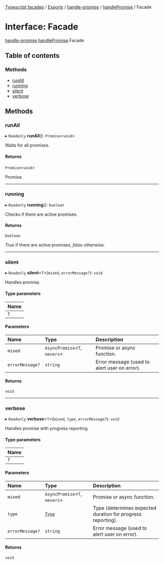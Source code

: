 [Typescript facades](../index.md) / [Exports](../modules.md) / [handle-promise](../modules/handle_promise.md) / [handlePromise](../modules/handle_promise.handlePromise.md) / Facade

# Interface: Facade

[handle-promise](../modules/handle_promise.md).[handlePromise](../modules/handle_promise.handlePromise.md).Facade

## Table of contents

### Methods

- [runAll](handle_promise.handlePromise.Facade.md#runall)
- [running](handle_promise.handlePromise.Facade.md#running)
- [silent](handle_promise.handlePromise.Facade.md#silent)
- [verbose](handle_promise.handlePromise.Facade.md#verbose)

## Methods

### runAll

▸ `Readonly` **runAll**(): `Promise`<`void`\>

Waits for all promises.

#### Returns

`Promise`<`void`\>

Promise.

___

### running

▸ `Readonly` **running**(): `boolean`

Checks if there are active promises.

#### Returns

`boolean`

_True_ if there are active promises, _false_ otherwise.

___

### silent

▸ `Readonly` **silent**<`T`\>(`mixed`, `errorMessage?`): `void`

Handles promise.

#### Type parameters

| Name |
| :------ |
| `T` |

#### Parameters

| Name | Type | Description |
| :------ | :------ | :------ |
| `mixed` | `AsyncPromise`<`T`, `nevers`\> | Promise or async function. |
| `errorMessage?` | `string` | Error message (used to alert user on error). |

#### Returns

`void`

___

### verbose

▸ `Readonly` **verbose**<`T`\>(`mixed`, `type`, `errorMessage?`): `void`

Handles promise with progress reporting.

#### Type parameters

| Name |
| :------ |
| `T` |

#### Parameters

| Name | Type | Description |
| :------ | :------ | :------ |
| `mixed` | `AsyncPromise`<`T`, `nevers`\> | Promise or async function. |
| `type` | [`Type`](../modules/handle_promise.handlePromise.md#type) | Type (determines expected duration for progress reporting). |
| `errorMessage?` | `string` | Error message (used to alert user on error). |

#### Returns

`void`
